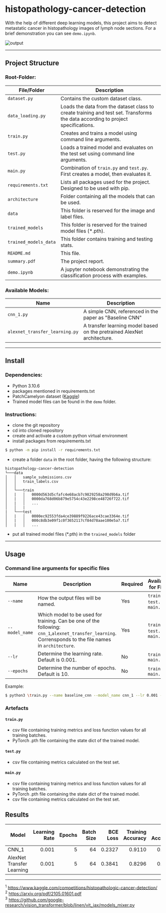 # histopathology-cancer-detection
With the help of different deep learning models, this project aims to detect metastatic cancer in histopathology images of lymph node sections. For a brief demonstration you can see `demo.ipynb`. 

![output](https://github.com/polatburak/deep-learning-cancer-detection/assets/100538337/ece5e3d2-4d46-4578-a9d5-8e4c926bd94f)

-----------------------------------------------------------------------------------------------------------------------
## Project Structure
### Root-Folder:
|File/Folder               |Description|
|---|---|
|`dataset.py`|Contains the custom dataset class.|
|`data_loading.py`|Loads the data from the dataset class to create training and test set. Transforms the data according to project specifications.|
|`train.py`|Creates and trains a model using command line arguments.|
|`test.py`|Loads a trained model and evaluates on the test set using command line arguments.|
|`main.py`|Combination of `train.py` and `test.py`. First creates a model, then evaluates it.|
|`requirements.txt`|Lists all packages used for the project. Designed to be used with pip.|
|`architecture`|Folder containing all the models that can be used.|
|`data`|This folder is reserved for the image and label files.|
|`trained_models`|This folder is reserved for the trained model files (*.pth).| Trained models and results are also accesible via : ("[Google Drive](https://drive.google.com/drive/folders/1J2T7SwVcH8u0B5L8YRjKnpFaxbBXB3x2?usp=share_link)")
|`trained_models_data`|This folder contains training and testing stats.|
|`README.md`|This file.|
|`summary.pdf`|The project report.|
|`demo.ipynb`|A jupyter notebook demonstrating the classification process with examples.|

### Available Models:

|Name             |Description|
|---|---|
|`cnn_1.py`|A simple CNN, referenced in the paper as "Baseline CNN"|
|`alexnet_transfer_learning.py`|A transfer learning model based on the pretrained AlexNet architecture.|

-----------------------------------------------------------------------------------------------------------------------
## Install

### Dependencies:
- Python 3.10.6
- packages mentioned in requirements.txt
- PatchCamelyon dataset ([Kaggle](https://www.kaggle.com/competitions/histopathologic-cancer-detection/data))
- Trained model files can be found in the `demo` folder.

### Instructions:
- clone the git repository
- cd into cloned repository
- create and activate a custom python virtual environment
- install packages from requirements.txt
```bash
$ python -m pip install -r requirements.txt
```
- create a folder `data` in the root folder, having the following structure:

```
histopathology-cancer-detection
└───data
│   │   sample_submissions.csv
│   │   train_labels.csv
│   │
│   └───train
│   |   │   0000d563d5cfafc4e68acb7c9829258a298d9b6a.tif
│   |   │   0000da768d06b879e5754c43e2298ce48726f722.tif
│   |   │   ...
│   │   |
|   └───test
│   |   │   0000ec92553fda4ce39889f9226ace43cae3364e.tif
│   |   │   000c8db3e09f1c0f3652117cf84d78aae100e5a7.tif
│   |   │   ...
```

- put all trained model files (*.pth) in the `trained_models` folder


-----------------------------------------------------------------------------------------------------------------------
## Usage

### Command line arguments for specific files


|Name             |Description|Required|Available for Files|
|---|---|---|---|
|`--name`|How the output files will be named.|Yes|`train.py`, `test.py`, `main.py`|
|`--model_name`|Which model to be used for training. Can be one of the following: `cnn_1`,`alexnet_transfer_learning`. Corrensponds to the file names in `architecture`.|Yes|`train.py`, `test.py`, `main.py`|
|`--lr`|Determine the learning rate. Default is 0.001.|No|`train.py`, `main.py`|
|`--epochs`|Determine the number of epochs. Default is 10.|No|`train.py`, `main.py`|

Example:

```bash
$ python3 \train.py --name baseline_cnn --model_name cnn_1 --lr 0.001 --epochs 5
```

### Artefacts

#### `train.py` 
- csv file containing training metrics and loss function values for all training batches.
- PyTorch .pth file containing the state dict of the trained model.

#### `test.py` 
- csv file containing metrics calculated on the test set.

#### `main.py`
- csv file containing training metrics and loss function values for all training batches.
- PyTorch .pth file containing the state dict of the trained model.
- csv file containing metrics calculated on the test set.

## Results

|Model|Learning Rate|Epochs|Batch Size|BCE Loss|Training Accuracy|Test Accuracy|Training Recall|Test Recall|Training F1-Score|Test F1-Score|
|---|---:|---:|---:|---:|---:|---:|---:|---:|---:|---:|
|CNN_1|0.001|5|64|0.2327|0.9110|0.9077|0.9138|0.8651|0.8869|0.8837|
|AlexNet Transfer Learning|0.001|5|64|0.3841|0.8296|0.8289|0.7502|0.7690|0.7811|0.7846|















-----------------------------------------------------------------------------------------------------------------------

<sup>1</sup> https://www.kaggle.com/competitions/histopathologic-cancer-detection/ <br>
<sup>2</sup> https://arxiv.org/pdf/2105.01601.pdf <br>
<sup>3</sup> https://github.com/google-research/vision_transformer/blob/linen/vit_jax/models_mixer.py <br>

